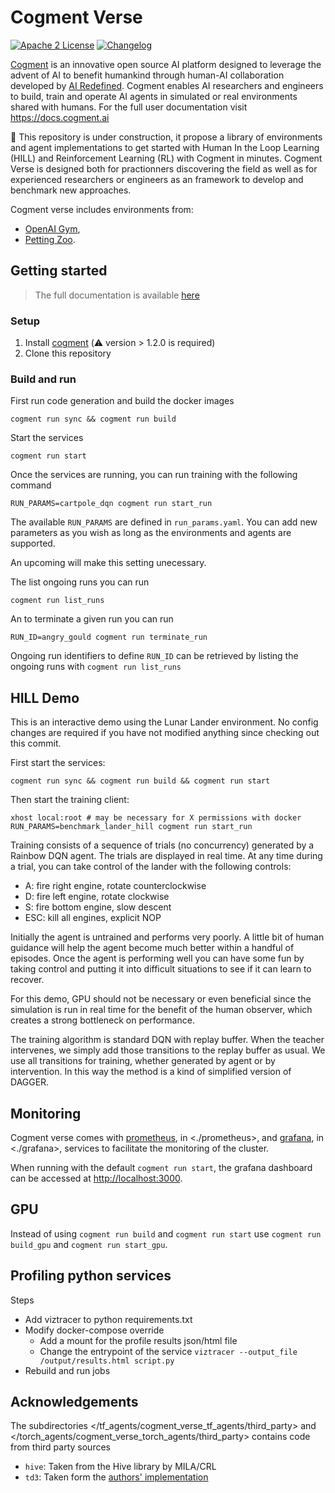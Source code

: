 # Cogment Verse

[![Apache 2 License](https://img.shields.io/badge/license-Apache%202-green?style=flat-square)](./LICENSE) [![Changelog](https://img.shields.io/badge/-Changelog%20-blueviolet?style=flat-square)](./CHANGELOG.md)

[Cogment](https://cogment.ai) is an innovative open source AI platform designed to leverage the advent of AI to benefit humankind through human-AI collaboration developed by [AI Redefined](https://ai-r.com). Cogment enables AI researchers and engineers to build, train and operate AI agents in simulated or real environments shared with humans. For the full user documentation visit <https://docs.cogment.ai>

🚧 This repository is under construction, it propose a library of environments and agent implementations to get started with Human In the Loop Learning (HILL) and Reinforcement Learning (RL) with Cogment in minutes. Cogment Verse is designed both for practionners discovering the field as well as for experienced researchers or engineers as an framework to develop and benchmark new approaches.

Cogment verse includes environments from:

- [OpenAI Gym](https://gym.openai.com),
- [Petting Zoo](https://www.pettingzoo.ml).

## Getting started

> The full documentation is available [here](./docs/index.md)

### Setup

1. Install [cogment](https://docs.cogment.ai/introduction/installation/) (⚠️ version > 1.2.0 is required)
2. Clone this repository

### Build and run

First run code generation and build the docker images

```console
cogment run sync && cogment run build
```

Start the services

```console
cogment run start
```

Once the services are running, you can run training with the following command

```console
RUN_PARAMS=cartpole_dqn cogment run start_run
```

The available `RUN_PARAMS` are defined in `run_params.yaml`. You can add new parameters as you wish as long as the environments and agents are supported.

An upcoming will make this setting unecessary.

The list ongoing runs you can run

```console
cogment run list_runs
```

An to terminate a given run you can run

```console
RUN_ID=angry_gould cogment run terminate_run
```

Ongoing run identifiers to define `RUN_ID` can be retrieved by listing the ongoing runs with `cogment run list_runs`

## HILL Demo

This is an interactive demo using the Lunar Lander environment. No config changes are required
if you have not modified anything since checking out this commit.

First start the services:

```console
cogment run sync && cogment run build && cogment run start
```

Then start the training client:

```console
xhost local:root # may be necessary for X permissions with docker
RUN_PARAMS=benchmark_lander_hill cogment run start_run
```

Training consists of a sequence of trials (no concurrency) generated by a Rainbow DQN agent.
The trials are displayed in real time. At any time during a trial, you can take control of the
lander with the following controls:

- A: fire right engine, rotate counterclockwise
- D: fire left engine, rotate clockwise
- S: fire bottom engine, slow descent
- ESC: kill all engines, explicit NOP

Initially the agent is untrained and performs very poorly. A little bit of human guidance will
help the agent become much better within a handful of episodes. Once the agent is performing well
you can have some fun by taking control and putting it into difficult situations to see if it
can learn to recover.

For this demo, GPU should not be necessary or even beneficial since the simulation is run in real
time for the benefit of the human observer, which creates a strong bottleneck on performance.

The training algorithm is standard DQN with replay buffer. When the teacher intervenes,
we simply add those transitions to the replay buffer as usual. We use all transitions for
training, whether generated by agent or by intervention. In this way the method is a kind of
simplified version of DAGGER.

## Monitoring

Cogment verse comes with [prometheus](https://prometheus.io), in <./prometheus>, and [grafana](https://grafana.com), in <./grafana>, services to facilitate the monitoring of the cluster.

When running with the default `cogment run start`, the grafana dashboard can be accessed at <http://localhost:3000>.

## GPU

Instead of using `cogment run build` and `cogment run start` use `cogment run build_gpu` and `cogment run start_gpu`.

## Profiling python services

Steps

- Add viztracer to python requirements.txt
- Modify docker-compose override
  - Add a mount for the profile results json/html file
  - Change the entrypoint of the service `viztracer --output_file /output/results.html script.py`
- Rebuild and run jobs

## Acknowledgements

The subdirectories </tf_agents/cogment_verse_tf_agents/third_party> and </torch_agents/cogment_verse_torch_agents/third_party> contains code from third party sources

- `hive`: Taken from the Hive library by MILA/CRL
- `td3`: Taken form the [authors' implementation](https://github.com/sfujim/TD3)
